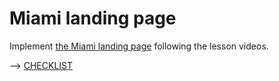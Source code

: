 # Miami landing page
Implement [the Miami landing page](https://www.figma.com/file/nHz8bflIwJaWP3P99vKTH5/miami_home_new?node-id=16033%3A3)
following the lesson videos.

--> [CHECKLIST](https://github.com/mate-academy/layout_miami/blob/master/checklxist.md)
